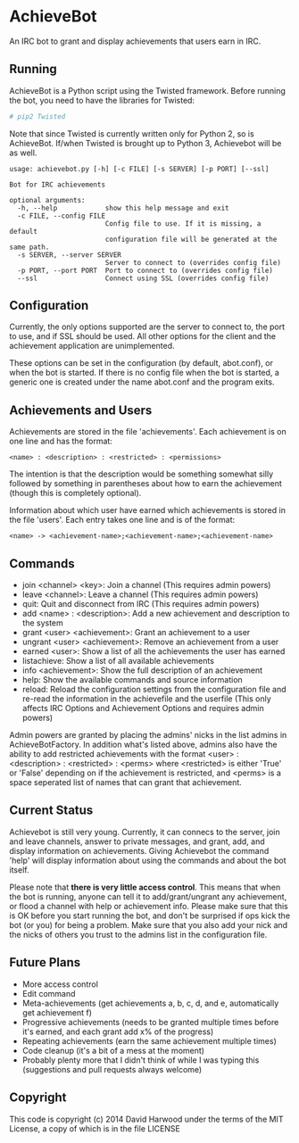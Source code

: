 # AchieveBot

An IRC bot to grant and display achievements that users earn in IRC.

## Running

AchieveBot is a Python script using the Twisted framework.
Before running the bot, you need to have the libraries for Twisted:

```sh
# pip2 Twisted
```

Note that since Twisted is currently written only for Python 2, so is AchieveBot. If/when Twisted is brought up to Python 3, Achievebot will be as well.

```
usage: achievebot.py [-h] [-c FILE] [-s SERVER] [-p PORT] [--ssl]

Bot for IRC achievements

optional arguments:
  -h, --help            show this help message and exit
  -c FILE, --config FILE
                        Config file to use. If it is missing, a default
                        configuration file will be generated at the same path.
  -s SERVER, --server SERVER
                        Server to connect to (overrides config file)
  -p PORT, --port PORT  Port to connect to (overrides config file)
  --ssl                 Connect using SSL (overrides config file)
```

## Configuration

Currently, the only options supported are the server to connect to, the port to use, and if SSL should be used. All other options for the client and the achievement application are unimplemented.

These options can be set in the configuration (by default, abot.conf), or when the bot is started. If there is no config file when the bot is started, a generic one is created under the name abot.conf and the program exits.

## Achievements and Users

Achievements are stored in the file 'achievements'. Each achievement is on one line and has the format:

```
<name> : <description> : <restricted> : <permissions>
```

The intention is that the description would be something somewhat silly followed by something in parentheses about how to earn the achievement (though this is completely optional).

Information about which user have earned which achievements is stored in the file 'users'. Each entry takes one line and is of the format:

```
<name> -> <achievement-name>;<achievement-name>;<achievement-name>
```

## Commands

* join &lt;channel&gt; &lt;key&gt;: Join a channel (This requires admin powers)
* leave &lt;channel&gt;: Leave a channel (This requires admin powers)
* quit: Quit and disconnect from IRC (This requires admin powers)
* add &lt;name&gt; : &lt;description&gt;: Add a new achievement and description to the system
* grant &lt;user&gt; &lt;achievement&gt;: Grant an achievement to a user
* ungrant &lt;user&gt; &lt;achievement&gt;: Remove an achievement from a user
* earned &lt;user&gt;: Show a list of all the achievements the user has earned
* listachieve: Show a list of all available achievements
* info &lt;achievement&gt;: Show the full description of an achievement
* help: Show the available commands and source information
* reload: Reload the configuration settings from the configuration file and re-read the information in the achievefile and the userfile (This only affects IRC Options and Achievement Options and requires admin powers)

Admin powers are granted by placing the admins' nicks in the list admins in AchieveBotFactory. In addition what's listed above, admins also have the ability to add restricted achievements with the format &lt;user&gt; : &lt;description&gt; : &lt;restricted&gt; : &lt;perms&gt; where &lt;restricted&gt; is either 'True' or 'False' depending on if the achievement is restricted, and &lt;perms&gt; is a space seperated list of names that can grant that achievement.

## Current Status

Achievebot is still very young. Currently, it can connecs to the server, join and leave channels, answer to private messages, and grant, add, and display information on achievements. Giving Achievebot the command 'help' will display information about using the commands and about the bot itself.

Please note that **there is very little access control**. This means that when the bot is running, anyone can tell it to add/grant/ungrant any achievement, or flood a channel with help or achievement info. Please make sure that this is OK before you start running the bot, and don't be surprised if ops kick the bot (or you) for being a problem. Make sure that you also add your nick and the nicks of others you trust to the admins list in the configuration file.

## Future Plans

* More access control
* Edit command
* Meta-achievements (get achievements a, b, c, d, and e, automatically get achievement f)
* Progressive achievements (needs to be granted multiple times before it's earned, and each grant add x% of the progress)
* Repeating achievements (earn the same achievement multiple times)
* Code cleanup (it's a bit of a mess at the moment)
* Probably plenty more that I didn't think of while I was typing this (suggestions and pull requests always welcome)

## Copyright

This code is copyright (c) 2014 David Harwood under the terms of the MIT License, a copy of which is in the file LICENSE
